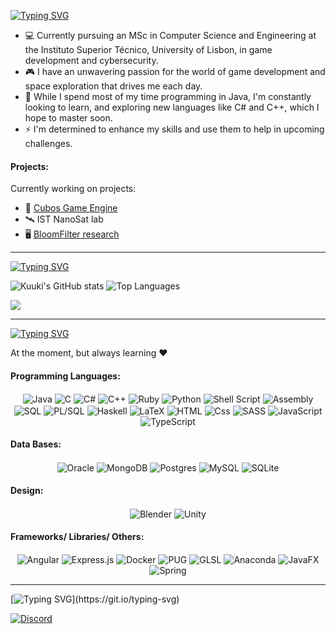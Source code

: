 [![Typing SVG](https://readme-typing-svg.demolab.com?font=Handjet&weight=435&size=35&pause=1000&color=E67493&center=true&vCenter=true&width=435&lines=Hi+and+welcome+to+my+GitHub+page!+%5E%5E)](https://git.io/typing-svg)

- 💻 Currently pursuing an MSc in Computer Science and Engineering at the Instituto Superior Técnico, University of Lisbon, in game development and cybersecurity.
- 🎮 I have an unwavering passion for the world of game development and space exploration that drives me each day. 
- 🌿 While I spend most of my time programming in Java, I'm constantly looking to learn, and exploring new languages ​​like C# and C++, which I hope to master soon.
- ⚡ I'm determined to enhance my skills and use them to help in upcoming challenges.

#### Projects:
Currently working on projects:
- 🧊 [Cubos Game Engine](https://github.com/GameDevTecnico/cubos)
- 🛰️ IST NanoSat lab 
- 🖥️ [BloomFilter research](https://github.com/vvcogo/java-longfastbloomfilter/tree/dev)

<!---------------------------------------------------------------------------------------------------->
---

[![Typing SVG](https://readme-typing-svg.demolab.com?font=Handjet&weight=435&size=30&pause=1000&color=E67493&width=435&lines=Stats)](https://git.io/typing-svg)

<!--<div align="center">-->
   
   ![Kuuki's GitHub stats](https://github-readme-stats.vercel.app/api?username=kuukitenshi&show_icons=true&theme=dracula&card_width=400)  ![Top Languages](https://github-readme-stats.vercel.app/api/top-langs/?username=kuukitenshi&layout=compact&theme=dracula&wheight=center&langs_count=10&card_width=400)
   
   ![](https://komarev.com/ghpvc/?username=kuukitenshi&style=square&color=dd6387)
<!--</div>-->

<!---------------------------------------------------------------------------------------------------->
---

[![Typing SVG](https://readme-typing-svg.demolab.com?font=Handjet&weight=435&size=30&pause=1000&color=E67493&width=435&lines=Technologies)](https://git.io/typing-svg)

At the moment, but always learning ❤️ 

#### Programming Languages:


<div align="center">
   <img alt="Java" align= center src="https://img.shields.io/badge/Java-ED8B00?style=for-the-badge&logo=mocha&logoColor=white" />
   <img alt="C" align= center src="https://img.shields.io/badge/C-00599C?style=for-the-badge&logo=c&logoColor=white" />
   <img alt="C#"  align= center src="https://img.shields.io/badge/c%23-%23239120.svg?style=for-the-badge&logo=c-sharp&logoColor=white" />
   <img alt="C++"  align= center src="https://img.shields.io/badge/c++-%2300599C.svg?style=for-the-badge&logo=c%2B%2B&logoColor=white" />
   <img alt="Ruby"  align= center src="https://img.shields.io/badge/Ruby-CC342D?logo=ruby&logoColor=white&style=for-the-badge" />
   <img alt="Python"  align
= center src="https://img.shields.io/badge/Python-14354C?style=for-the-badge&logo=python&logoColor=white" />
   <img alt="Shell Script"  align= center src ="https://img.shields.io/badge/shell_script-%23121011.svg?style=for-the-badge&logo=gnu-bash&logoColor=white" />
   <img alt="Assembly"  align= center src="https://img.shields.io/badge/Assembly-3776AB?style=for-the-badge&logo=&logoColor=white" />
   <img alt="SQL"  align= center src="https://img.shields.io/badge/SQL-4EA94B?style=for-the-badge&logo=&logoColor=white" />
   <img alt="PL/SQL"  align= center src="https://img.shields.io/badge/PLSQL-CC342D?style=for-the-badge&logo=oracle&logoColor=black" />
   <img alt="Haskell"  align= center src="https://img.shields.io/badge/Haskell-5e5086?style=for-the-badge&logo=haskell&logoColor=white" />  

   <img alt="LaTeX"  align= center src="https://img.shields.io/badge/latex-%23008080.svg?style=for-the-badge&logo=latex&logoColor=white" /> 
   
   <img alt="HTML"  align= center src="https://img.shields.io/badge/HTML-E34F26?logo=html5&logoColor=white&style=for-the-badge" />
   <img alt="Css"  align= center src="https://img.shields.io/badge/CSS-1E8CBE?logo=css3&logoColor=white&style=for-the-badge" />
   <img alt="SASS"  align= center src="https://img.shields.io/badge/SASS-hotpink.svg?style=for-the-badge&logo=SASS&logoColor=white" />
   <img alt="JavaScript"  align= center src="https://img.shields.io/badge/JavaScript-323330?style=for-the-badge&logo=javascript&logoColor=F7DF1E" />
   <img alt="TypeScript"  align= center src="https://img.shields.io/badge/typescript-%23007ACC.svg?style=for-the-badge&logo=typescript&logoColor=white" />
</div>

#### Data Bases:
<div align="center">
   <img alt="Oracle"  align= center src="https://img.shields.io/badge/Oracle%20DB-CC342D?style=for-the-badge&logo=Oracle&logoColor=white" />  
   <img alt="MongoDB"  align= center src="https://img.shields.io/badge/MongoDB-%234ea94b.svg?style=for-the-badge&logo=mongodb&logoColor=white" />
   <img alt="Postgres"  align= center src="https://img.shields.io/badge/postgres-%23316192.svg?style=for-the-badge&logo=postgresql&logoColor=white" />
   <img alt="MySQL"  align= center src="https://img.shields.io/badge/mysql-4479A1.svg?style=for-the-badge&logo=mysql&logoColor=white" />
   <img alt="SQLite"  align= center src="https://img.shields.io/badge/sqlite-%2307405e.svg?style=for-the-badge&logo=sqlite&logoColor=white" />
</div>

#### Design:
<div align="center">
   <img alt="Blender"  align= center src="https://img.shields.io/badge/blender-%23F5792A.svg?style=for-the-badge&logo=blender&logoColor=white" />
   <img alt="Unity"  align= center src="https://img.shields.io/badge/Unity-100000?style=for-the-badge&logo=unity&logoColor=white" />
</div>

#### Frameworks/ Libraries/ Others:
<div align="center">
   <img alt="Angular"  align= center src="https://img.shields.io/badge/angular-%23DD0031.svg?style=for-the-badge&logo=angular&logoColor=white" />
   <img alt="Express.js"  align= center src="https://img.shields.io/badge/express.js-%23404d59.svg?style=for-the-badge&logo=express&logoColor=%2361DAFB" />
   <img alt="Docker"  align= center src="https://img.shields.io/badge/docker-%230db7ed.svg?style=for-the-badge&logo=docker&logoColor=white" />
   <img alt="PUG"  align= center src="https://img.shields.io/badge/Pug-FFF?style=for-the-badge&logo=pug&logoColor=A86454" />
   <img alt="GLSL"  align= center src="https://img.shields.io/badge/GLSL-A435F0?style=for-the-badge&logoColor=white" />
   <img alt="Anaconda"  align= center src="https://img.shields.io/badge/Anaconda-%2344A833.svg?style=for-the-badge&logo=anaconda&logoColor=white" />
   <img alt="JavaFX"  align= center src="https://img.shields.io/badge/javafx-%23FF0000.svg?style=for-the-badge&logo=javafx&logoColor=white" />
   <img alt="Spring"  align= center src="https://img.shields.io/badge/Spring-6DB33F?style=for-the-badge&logo=spring&logoColor=white" />
</div>

<!---------------------------------------------------------------------------------------------------->
---

[![Typing SVG](https://readme-typing-svg.demolab.com?font=Handjet&weight=435&size=28&pause=1000&color=2DCCE6&width=435&lines=Send+me+a+message!)](https://git.io/typing-svg)
<!-- ![brand_java_icon_158844](https://user-images.githubusercontent.com/109172968/209063536-4d091f2c-129b-4572-92b9-55783f2d53df.png) -->
<p>
  <a href="https://discord.com/users/588831158645686418">
    <img alt="Discord" src="https://img.shields.io/badge/Discord-7289DA?style=for-the-badge&logo=discord&logoColor=white" />
  </a>
</p>

 
